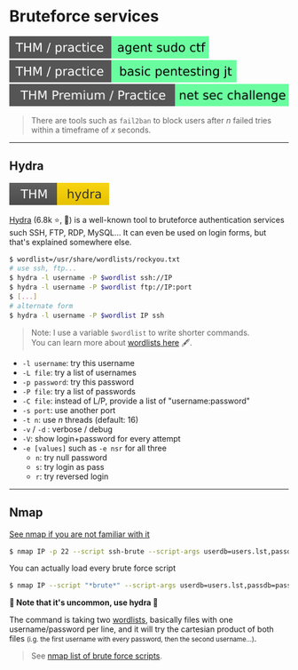 # Bruteforce services

[![agentsudoctf](../../_badges/thm-p/agentsudoctf.svg)](https://tryhackme.com/room/agentsudoctf)
[![basicpentestingjt](../../_badges/thm-p/basicpentestingjt.svg)](https://tryhackme.com/room/basicpentestingjt)
[![netsecchallenge](../../_badges/thmp-p/netsecchallenge.svg)](https://tryhackme.com/room/netsecchallenge)

> There are tools such as `fail2ban` to block users after $n$ failed tries within a timeframe of $x$ seconds.

<hr class="sep-both">

## Hydra

[![hydra](../../_badges/thm/hydra.svg)](https://tryhackme.com/room/hydra)

<div class="row row-cols-md-2"><div>

[Hydra](https://github.com/vanhauser-thc/thc-hydra) (6.8k ⭐, 🥇) is a well-known tool to bruteforce authentication services such SSH, FTP, RDP, MySQL... It can even be used on login forms, but that's explained somewhere else.

```bash
$ wordlist=/usr/share/wordlists/rockyou.txt
# use ssh, ftp...
$ hydra -l username -P $wordlist ssh://IP
$ hydra -l username -P $wordlist ftp://IP:port
$ [...]
# alternate form
$ hydra -l username -P $wordlist IP ssh
```

> Note: I use a variable `$wordlist` to write shorter commands. <br>
> You can learn more about [wordlists here](/cyber/exploitation/general/index.md#-wordlists-) 🖋️.
</div><div class="align-self-center">

* `-l username`: try this username
* `-L file`: try a list of usernames
* `-p password`: try this password
* `-P file`: try a list of passwords
* `-C file`: instead of L/P, provide a list of "username:password"
* `-s port`: use another port
* `-t n`: use $n$ threads (default: 16)
* `-v` / `-d` : verbose / debug
* `-V`: show login+password for every attempt
* `-e [values]` such as `-e nsr` for all three
  * `n`: try null password
  * `s`: try login as pass
  * `r`: try reversed login
</div></div>

<hr class="sep-both">

## Nmap

[See nmap if you are not familiar with it](/cyber/discovery/nmap/index.md)

<div class="row row-cols-md-2 mt-3"><div>

```bash
$ nmap IP -p 22 --script ssh-brute --script-args userdb=users.lst,passdb=pass.lst
```

You can actually load every brute force script

```bash
$ nmap IP --script "*brute*" --script-args userdb=users.lst,passdb=pass.lst
```
</div><div class="align-self-center">

<p class="text-center"><b>🥈 Note that it's uncommon, use hydra 🥈</b></p>

The command is taking two [wordlists](/cyber/exploitation/general/index.md#-wordlists-), basically files with one username/password per line, and it will try the cartesian product of both files <small>(i.g. the first username with every password, then the second username...)</small>.

> See [nmap list of brute force scripts](https://nmap.org/nsedoc/categories/brute.html).
</div></div>